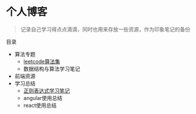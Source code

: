 # 个人博客

>记录自己学习得点点滴滴，同时也用来存放一些资源，作为印象笔记的备份


目录

* 算法专题
    * [leetcode算法集](https://github.com/Elric-pp/blog/issues/1)
    * 数据结构与算法学习笔记
* 前端资源
* 学习总结
    * [正则表达式学习笔记](https://github.com/Elric-pp/blog/issues/2)
    * angular使用总结
    * react使用总结
